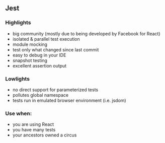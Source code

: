 ## Jest

### Highlights

- big community (mostly due to being developed by Facebook for React)
- isolated & parallel test execution
- module mocking
- test only what changed since last commit
- easy to debug in your IDE
- snapshot testing
- excellent assertion output

### Lowlights

- no direct support for parameterized tests
- pollutes global namespace
- tests run in emulated browser environment (i.e. jsdom)

### Use when:

- you are using React
- you have many tests
- your ancestors owned a circus
